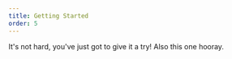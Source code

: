 ```yaml
---
title: Getting Started
order: 5
---
```


It's not hard, you've just got to give it a try!
Also this one hooray.